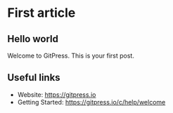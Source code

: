 # First article

## Hello world

Welcome to GitPress. This is your first post.

## Useful links

- Website: https://gitpress.io
- Getting Started: https://gitpress.io/c/help/welcome
